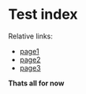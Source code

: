 Test index
==========

Relative links:

- [page1](page1.md)
- [page2](page2.md)
- [page3](folder/page3.md)

**Thats all for now**

